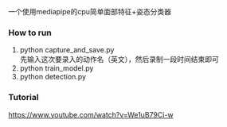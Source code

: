 一个使用mediapipe的cpu简单面部特征+姿态分类器


### How to run
1. python capture_and_save.py  
先输入这次要录入的动作名（英文），然后录制一段时间结束即可
2. python train_model.py  
3. python detection.py

### Tutorial
https://www.youtube.com/watch?v=We1uB79Ci-w